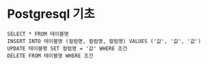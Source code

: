 # Postgresql 기초

    SELECT * FROM 테이블명
    INSERT INTO 테이블명 (컬럼명, 컬럼명, 컬럼명) VALUES ('값', '값', '값')
    UPDATE 테이블명 SET 컬럼명 = '값' WHERE 조건
    DELETE FROM 테이블명 WHERE 조건
